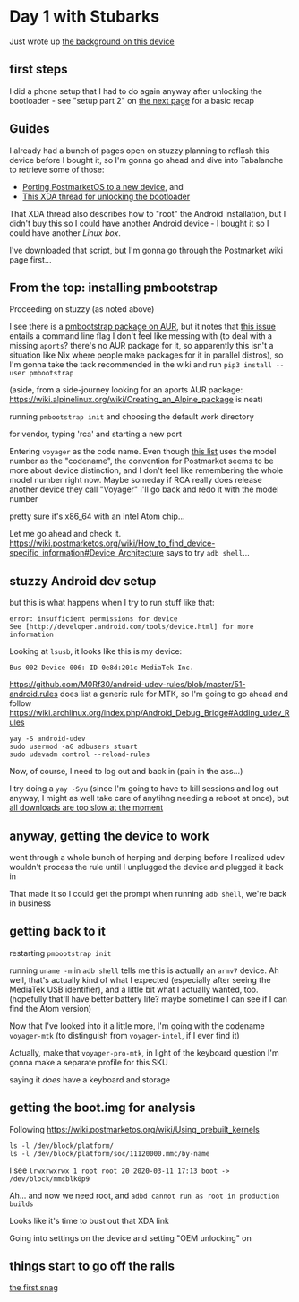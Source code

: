 # Day 1 with Stubarks

Just wrote up [the background on this device](0c3q1-p7qgw-rr8j3-523s2-yan0d)

## first steps

I did a phone setup that I had to do again anyway after unlocking the bootloader - see "setup part 2" on [the next page](rwesa-wgs67-c6ap7-3nez3-cay0m) for a basic recap

## Guides

I already had a bunch of pages open on stuzzy planning to reflash this device before I bought it, so I'm gonna go ahead and dive into Tabalanche to retrieve some of those:

- [Porting PostmarketOS to a new device](https://wiki.postmarketos.org/wiki/Porting_to_a_new_device), and
- [This XDA thread for unlocking the bootloader](https://forum.xda-developers.com/general/general/guide-rca-voyager-rct6873w42-unlock-t3582973)

That XDA thread also describes how to "root" the Android installation, but I didn't buy this so I could have another Android device - I bought it so I could have another *Linux box*.

I've downloaded that script, but I'm gonna go through the Postmarket wiki page first...

## From the top: installing pmbootstrap

Proceeding on stuzzy (as noted above)

I see there is a [pmbootstrap package on AUR](https://aur.archlinux.org/packages/pmbootstrap/), but it notes that [this issue](https://github.com/postmarketOS/pmbootstrap/issues/383) entails a command line flag I don't feel like messing with (to deal with a missing `aports`? there's no AUR package for it, so apparently this isn't a situation like Nix where people make packages for it in parallel distros), so I'm gonna take the tack recommended in the wiki and run `pip3 install --user pmbootstrap`

(aside, from a side-journey looking for an aports AUR package: https://wiki.alpinelinux.org/wiki/Creating_an_Alpine_package is neat)

running `pmbootstrap init` and choosing the default work directory

for vendor, typing 'rca' and starting a new port

Entering `voyager` as the code name. Even though [this list](https://github.com/jaredrummler/AndroidDeviceNames/blob/master/json/manufacturers/RCA.json) uses the model number as the "codename", the convention for Postmarket seems to be more about device distinction, and I don't feel like remembering the whole model number right now. Maybe someday if RCA really does release another device they call "Voyager" I'll go back and redo it with the model number

pretty sure it's x86_64 with an Intel Atom chip...

Let me go ahead and check it. https://wiki.postmarketos.org/wiki/How_to_find_device-specific_information#Device_Architecture says to try `adb shell`...

## stuzzy Android dev setup

but this is what happens when I try to run stuff like that:

```
error: insufficient permissions for device
See [http://developer.android.com/tools/device.html] for more information
```

Looking at `lsusb`, it looks like this is my device:

```
Bus 002 Device 006: ID 0e8d:201c MediaTek Inc.
```

https://github.com/M0Rf30/android-udev-rules/blob/master/51-android.rules does list a generic rule for MTK, so I'm going to go ahead and follow https://wiki.archlinux.org/index.php/Android_Debug_Bridge#Adding_udev_Rules

```
yay -S android-udev
sudo usermod -aG adbusers stuart
sudo udevadm control --reload-rules
```

Now, of course, I need to log out and back in (pain in the ass...)

I try doing a `yay -Syu` (since I'm going to have to kill sessions and log out anyway, I might as well take care of anytihng needing a reboot at once), but [all downloads are too slow at the moment](nj5a5-a01vs-4papg-g8x6j-v35r2)

## anyway, getting the device to work

went through a whole bunch of herping and derping before I realized udev wouldn't process the rule until I unplugged the device and plugged it back in

That made it so I could get the prompt when running `adb shell`, we're back in business

## getting back to it

restarting `pmbootstrap init`

running `uname -m` in `adb shell` tells me this is actually an `armv7` device. Ah well, that's actually kind of what I expected (especially after seeing the MediaTek USB identifier), and a little bit what I actually wanted, too. (hopefully that'll have better battery life? maybe sometime I can see if I can find the Atom version)

Now that I've looked into it a little more, I'm going with the codename `voyager-mtk` (to distinguish from `voyager-intel`, if I ever find it)

Actually, make that `voyager-pro-mtk`, in light of the keyboard question I'm gonna make a separate profile for this SKU

saying it *does* have a keyboard and storage

## getting the boot.img for analysis

Following https://wiki.postmarketos.org/wiki/Using_prebuilt_kernels

```
ls -l /dev/block/platform/
ls -l /dev/block/platform/soc/11120000.mmc/by-name
```

I see `lrwxrwxrwx 1 root root 20 2020-03-11 17:13 boot -> /dev/block/mmcblk0p9`

Ah... and now we need root, and `adbd cannot run as root in production builds`

Looks like it's time to bust out that XDA link

Going into settings on the device and setting "OEM unlocking" on

## things start to go off the rails

[the first snag](rwesa-wgs67-c6ap7-3nez3-cay0m)
